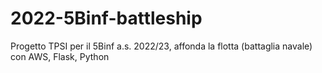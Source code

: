 # 2022-5Binf-battleship
Progetto TPSI per il 5Binf a.s. 2022/23, affonda la flotta (battaglia navale) con AWS, Flask, Python
